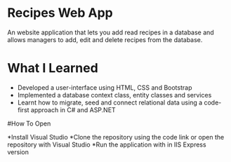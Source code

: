 # Recipes Web App

An website application that lets you add read recipes in a database and allows managers to add, edit and delete recipes from the database.

# What I Learned

* Developed a user-interface using HTML, CSS and Bootstrap
* Implemented a database context class, entity classes and services 
* Learnt how to migrate, seed and connect relational data using a code-first approach in C# and ASP.NET

#How To Open

*Install Visual Studio
*Clone the repository using the code link or open the repository with Visual Studio
*Run the application with in IIS Express version
